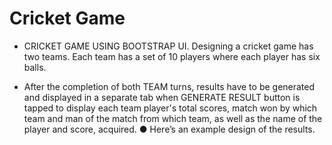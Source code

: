 # Cricket Game
- CRICKET GAME USING BOOTSTRAP UI. Designing a cricket game has two teams. Each team has a set of 10 players where each player has
six balls.

- After the completion of both TEAM turns, results have to be generated and displayed in a
separate tab when GENERATE RESULT button is tapped to display each team player's total
scores, match won by which team and man of the match from which team, as well as the name
of the player and score, acquired.
● Here’s an example design of the results.

